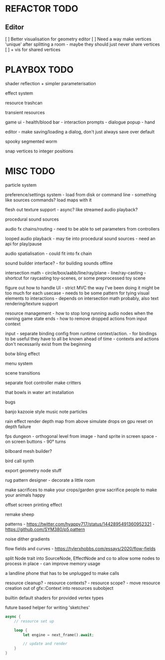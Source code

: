 REFACTOR TODO
=============

Editor
------

[ ] Better visualisation for geometry editor
[ ] Need a way make vertices 'unique' after splitting a room - maybe they should just never share vertices
	[ ] + vis for shared vertices


PLAYBOX TODO
============

shader reflection + simpler parameterisation

effect system

resource trashcan

transient resources

game ui
	- health/blood bar
	- interaction prompts
	- dialogue popup
	- hand

editor
	- make saving/loading a dialog, don't just always save over default

spooky segmented worm

snap vertices to integer positions



MISC TODO
=========

particle system

preference/settings system
	- load from disk or command line
	- something like sources commands? load maps with it

flesh out texture support
	- async? like streamed audio playback?

procedural sound sources

audio fx chains/routing
	- need to be able to set parameters from controllers

looped audio playback
	- may tie into procedural sound sources
	- need an api for play/pause

audio spatialisation
	- could fit into fx chain

sound builder interface?
	- for building sounds offline



intersection math
	- circle/box/aabb/line/ray/plane
	- line/ray-casting
	- shortcut for raycasting toy-scenes, or some preprocessed toy scene


figure out how to handle UI
	- strict MVC the way I've been doing it might be too much for each usecase
	- needs to be some pattern for tying visual elements to interactions
	- depends on intersection math probably, also text rendering/texture support


resource management
	- how to stop long running audio nodes when the owning game state ends
	- how to remove dropped actions from input context


input
	- separate binding config from runtime context/action.
		- for bindings to be useful they have to all be known ahead of time
		- contexts and actions don't necessarily exist from the beginning







botw bling effect

menu system

scene transitions

separate foot controller
	make critters

that bowls in water art installation

bugs

banjo kazooie style music note particles

rain effect
	render depth map from above
	simulate drops on gpu
	reset on depth failure

fps dungeon - orthogonal level from image
	- hand sprite in screen space
	- on screen buttons
	- 90° turns

bilboard mesh builder?

bird call synth

export geometry node stuff

rug pattern designer - decorate a little room

make sacrifices to make your crops/garden grow
sacrifice people to make your animals happy

offset screen printing effect

remake sheep

patterns
	- https://twitter.com/hyappy717/status/1442895491360952321
	- https://github.com/SYM380/p5.pattern

noise dither gradients

flow fields and curves
	- https://tylerxhobbs.com/essays/2020/flow-fields

split Node trait into SourceNode, EffectNode and co to allow some nodes to process in place
	- can improve memory usage

a landline phone that has to be unplugged to make calls



resource cleanup?
	- resource contexts?
	- resource scope?
	- move resource creation out of gfx::Context into resources subobject

builtin default shaders for provided vertex types

future based helper for writing 'sketches'
```rust
async {
	// resource set up

	loop {
		let engine = next_frame().await;

		// update and render
	}
}
```
